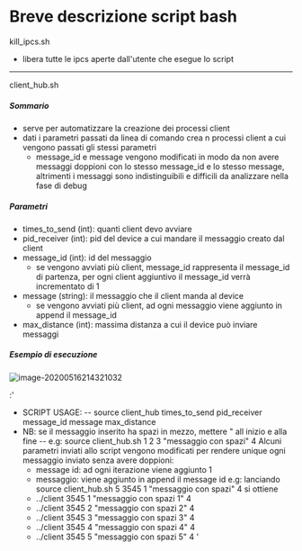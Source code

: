 # **Breve descrizione script bash**

kill_ipcs.sh

- libera tutte le ipcs aperte dall'utente che esegue lo script

------

client_hub.sh

##### Sommario

- serve per automatizzare la creazione dei processi client
- dati i parametri passati da linea di comando crea n processi client a cui vengono passati gli stessi parametri
  - message_id e message vengono modificati in modo da non avere messaggi doppioni con lo stesso message_id e lo stesso message, altrimenti i messaggi sono indistinguibili e difficili da analizzare nella fase di debug 

##### Parametri

- times_to_send (int): quanti client devo avviare
- pid_receiver (int): pid del device a cui mandare il messaggio creato dal client
- message_id (int): id del messaggio
  - se vengono avviati più client, message_id rappresenta il message_id di partenza, per ogni client aggiuntivo il message_id verrà incrementato di 1
- message (string): il messaggio che il client manda al device
  - se vengono avviati più client, ad ogni messaggio viene aggiunto in append il message_id
- max_distance (int): massima distanza a cui il device può inviare messaggi

##### Esempio di esecuzione

![image-20200516214321032](/home/emanuele/Documents/so/progetto/elaborato_sistemi_operativi_2020/bashScripts/client)

:'
- SCRIPT USAGE:
-- source client_hub times_to_send pid_receiver message_id message max_distance
- NB: se il messaggio inserito ha spazi in mezzo, mettere " all inizio e alla fine
-- e.g: source client_hub.sh 1 2 3 "messaggio con spazi" 4
Alcuni parametri inviati allo script vengono modificati per rendere unique ogni messaggio inviato senza avere doppioni:
    - message id: ad ogni iterazione viene aggiunto 1
    - messaggio: viene aggiunto in append il message id
e.g: lanciando source client_hub.sh 5 3545 1 "messaggio con spazi" 4 si ottiene
    - ../client 3545 1 "messaggio con spazi 1" 4
    - ../client 3545 2 "messaggio con spazi 2" 4
    - ../client 3545 3 "messaggio con spazi 3" 4
    - ../client 3545 4 "messaggio con spazi 4" 4
    - ../client 3545 5 "messaggio con spazi 5" 4
'